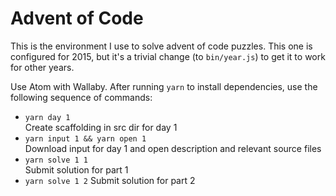 # Advent of Code

This is the environment I use to solve advent of code puzzles. This one is configured for 2015, but it's a trivial change (to `bin/year.js`) to get it to work for other years.

Use Atom with Wallaby. After running `yarn` to install dependencies, use the following sequence of commands:

 - `yarn day 1`  
   Create scaffolding in src dir for day 1
 - `yarn input 1 && yarn open 1`  
   Download input for day 1 and open description and relevant source files
 - `yarn solve 1 1`  
   Submit solution for part 1
 - `yarn solve 1 2`
   Submit solution for part 2
